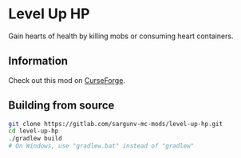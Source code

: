 # Level Up HP

Gain hearts of health by killing mobs or consuming heart containers.

## Information

Check out this mod on [CurseForge][].

## Building from source

```bash
git clone https://gitlab.com/sargunv-mc-mods/level-up-hp.git
cd level-up-hp
./gradlew build
# On Windows, use "gradlew.bat" instead of "gradlew"
```

[CurseForge]: https://minecraft.curseforge.com/projects/level-up-hp
